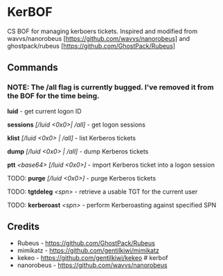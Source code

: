 # KerBOF
CS BOF for managing kerboers tickets. Inspired and modified from wavvs/nanorobeus [https://github.com/wavvs/nanorobeus] and ghostpack/rubeus [https://github.com/GhostPack/Rubeus]

## Commands
### NOTE: The /all flag is currently bugged. I've removed it from the BOF for the time being.

**luid** - get current logon ID

**sessions** *[/luid <0x0>| /all]* - get logon sessions

**klist** *[/luid <0x0> | /all]* - list Kerberos tickets

**dump** *[/luid <0x0> | /all]* - dump Kerberos tickets

**ptt** *\<base64\> [/luid <0x0>]* - import Kerberos ticket into a logon session

TODO: **purge** *[/luid <0x0>]* - purge Kerberos tickets

TODO: **tgtdeleg** *\<spn\>* - retrieve a usable TGT for the current user

TODO: **kerberoast** *\<spn\>* - perform Kerberoasting against specified SPN

## Credits
* Rubeus - https://github.com/GhostPack/Rubeus
* mimikatz - https://github.com/gentilkiwi/mimikatz
* kekeo - https://github.com/gentilkiwi/kekeo # kerbof
* nanorobeus - https://github.com/wavvs/nanorobeus

